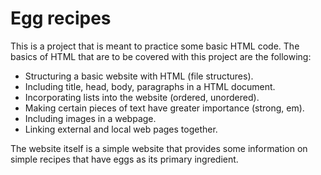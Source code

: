 # Egg recipes 

This is a project that is meant to practice some basic HTML code. The basics of HTML that are to be covered with this project are the following: 
- Structuring a basic website with HTML (file structures).
- Including title, head, body, paragraphs in a HTML document.
- Incorporating lists into the website (ordered, unordered).
- Making certain pieces of text have greater importance (strong, em).
- Including images in a webpage.
- Linking external and local web pages together.

The website itself is a simple website that provides some information on simple recipes that have eggs as its primary ingredient. 
